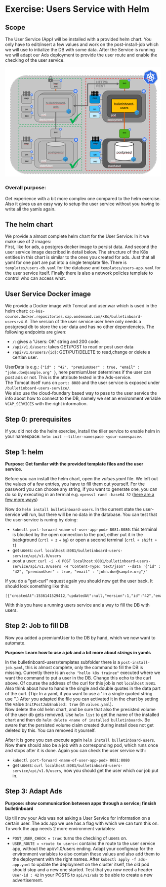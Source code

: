# Exercise: Users Service with Helm

## Scope
The User Service (App) will be installed with a provided helm chart. You only have to edit/insert a few values and work on the post-install-job which we will use to intialize the DB with some data. 
After the Service is running we will adapt our Ads deployment to provide the user route and enable the checking of the user service. 

<img src="images/k8s-bulletinboard-target-picture-users-app-and-db-helm.png" width="800" />

### Overall purpose:

Get experience with a bit more complex one compared to the helm exercise. Also it gives us an easy way to setup the user service without you having to write all the yamls again. 

## The helm chart

We provide a almost complete helm chart for the User Service: <LINK TO CHART>
In it we make use of 2 images:  
First, like for ads, a postgres docker image to persist data. And second the user service image described in detail below. The structure of the K8s entities in this chart is similar to the ones you created for ads. Just that all yaml for one part are put into a single template file. There is `templates/users-db.yaml` for the database and `templates/users-app.yaml` for the user service itself. Finally there is also a network policies template to control who can access what. 

## User Service Docker image

We provide a Docker image with Tomcat and user.war which is used in the helm chart: `cc-k8s-course.docker.repositories.sap.ondemand.com/k8s/bulletinboard-users:v4.0`. 
The version of the user service user here only needs a postgresql db to store the user data and has no other dependencies.
The following endpoints are given: 
- `/`: gives a 'Users: OK' string and 200 code.
- `/api/v1.0/users`: takes GET/POST to read or post user data
- `/api/v1.0/users/{id}`: GET/PUT/DELETE to read,change or delete a certian user. 

UserData is e.g.: `{"id" : "42", "premiumUser" : true, "email" : "john.doe@sample.org" }`, here permiumUser determines if the user can post ads or not. This is the attribute tested in the Ads-service.  
The Tomcat itself runs on `port: 8080` and the user service is exposed under `/bulletinboard-users-service/`.  
We also use the cloud-foundary based way to pass to the user service the info about how to connect to the DB, namely we set an environment veriable `VCAP_SERVICES` with the right information. 

## Step 0: prerequisites
If you did not do the helm exercise, install the tiller service to enable helm in your namespace: `helm init --tiller-namespace <your-namespace>`.

## Step 1: helm

__Purpose: Get familar with the provided template files and the user service.__

Before you can install the helm chart, open the *values.yaml* file. We left out the values of a few entries, you have to fill them out yourself.
For the password you can choose any string, if you want to generate one, you can do so by executing in an termial e.g. `openssl rand -base64 32` ([here are a few more ways](https://www.howtogeek.com/howto/30184/10-ways-to-generate-a-random-password-from-the-command-line/)) 

Now do `helm install bulletinboard-users`. In the current state the user-service will run, but there will be no data in the database. 
You can test that the user-service is runing by doing:  
- `kubectl port-forward <name-of-user-app-pod> 8081:8080`: this terminal is blocked by the open connection to the pod, either put it in the background (`crtl + z` + `bg`) or open a second terminal (`crtl + shift + t`)
- get users: `curl localhost:8081/bulletinboard-users-service/api/v1.0/users`
- post a user: `curl -i -X POST localhost:8081/bulletinboard-users-service/api/v1.0/users -H "Content-Type: text/json" --data '{"id" : "42", "premiumUser" : true, "email" : "john.doe@sample.org"}'`

If you do a "get-curl" request again you should now get the user back. It should look something like this: 
```vagrant@vagrant:~$ curl localhost:8081/bulletinboard-users-service/api/v1.0/users
[{"createdAt":1536141529412,"updatedAt":null,"version":1,"id":"42","email":"john.doe@sample.org","premiumUser":true}]
``` 
With this you have a running users service and a way to fill the DB with users.

## Step 2: Job to fill DB
Now you added a premiumUser to the DB by hand, which we now want to automate.

__Purpose: Learn how to use a *job* and a bit more about *strings* in yamls__

In the bulletinboard-users/templates subfolder there is a `post-install-job.yaml`, this is almost complete, only the command to fill the DB is missing. Currently there is an `echo "hello k8s trainee"` executed where we want the command to put a user in the DB. Change this echo to the curl above. Of course the address of the curl for this job is not `localhost:8081`. Also think about how to handle the single and double quotes in the data part of the curl. (Tip: In a yaml, if you want to use a ' in a single quoted string use ''.) After you adapted the file you can activated it in the chart by setting the value `InitPostJobEnabled: true` (in `values.yaml`).  
Now delete the old helm chart, and be sure that also the presisted volume of the user db gets removed. Use `helm list` to get the name of the installed chart and then do `helm delete <name of installed bulletinboard>`. Be aware that the persisted volume claim created during install does not get deleted by this. You can removed it yourself. 

After it is gone you can execute again `helm install bulletinboard-users`. 
Now there should also be a job with a corresponding pod, which runs once and stops after it is done. 
Again you can check the user service with:
- `kubectl port-forward <name-of-user-app-pod> 8081:8080`
- get users: `curl localhost:8081/bulletinboard-users-service/api/v1.0/users`, now you should get the user which our job put in. 

## Step 3: Adapt Ads

__Purpose: show communication between apps through a service; finsish bulletinboard__

Up till now your Ads was not asking a User Service for information on a certain user. The ads app we use has a flag with which we can turn this on. To work the app needs 2 more environment variables: 
- `POST_USER_CHECK = true`: turns the checking of users on.
- `USER_ROUTE = <route to users>`: contains the route to the user service app, without the api/v1.0/users ending. 
Adapt your configmap for the environment variables to also contain these values and also add them to the deployment with the right names. After `kubectl apply -f ads-app.yaml` to update the deployment on the cluster itself, the old pod should stop and a new one started. Test that you now need a header `User-id : 42` in your POSTS to `api/v1/ads` to be able to create a new advertisement. 

